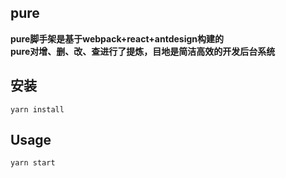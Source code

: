 ## pure

**pure脚手架是基于webpack+react+antdesign构建的**   
**pure对增、删、改、查进行了提炼，目地是简洁高效的开发后台系统**


## 安装
`yarn install`

## Usage

`yarn start`

